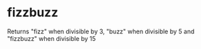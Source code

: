 # fizzbuzz
Returns "fizz" when divisible by 3, "buzz" when divisible by 5  and "fizzbuzz" when divisible by 15 
